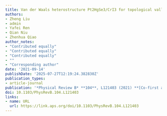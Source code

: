 ```yaml
---
title: Van der Waals heterostructure Pt2HgSe3/CrI3 for topological valleytronics
authors:
- Zheng Liu
- admin
- Yafei Ren
- Qian Niu
- Zhenhua Qiao
author_notes:
- "Contributed equally"
- "Contributed equally"
- "Contributed equally"
- ""
- "Corresponding author"
date: '2021-09-14'
publishDate: '2025-07-27T12:19:24.382830Z'
publication_types:
- article-journal
publication: '*Physical Review B* **104**, L121403 (2021) **[Co-first author]**'
doi: 10.1103/PhysRevB.104.L121403
links:
- name: URL
  url: https://link.aps.org/doi/10.1103/PhysRevB.104.L121403
---
```

